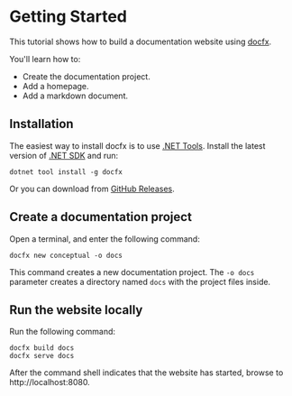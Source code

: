 # Getting Started

This tutorial shows how to build a documentation website using [docfx](https://dotnet.github.io/docfx).

You'll learn how to:

- Create the documentation project.
- Add a homepage.
- Add a markdown document.

## Installation

The easiest way to install docfx is to use [.NET Tools](https://docs.microsoft.com/en-us/dotnet/core/tools/global-tools). Install the latest version of [.NET SDK](https://dotnet.microsoft.com/en-us/download/visual-studio-sdks) and run:

```
dotnet tool install -g docfx
```

Or you can download from [GitHub Releases](https://github.com/dotnet/docfx/releases).

## Create a documentation project

Open a terminal, and enter the following command:

```
docfx new conceptual -o docs
```

This command creates a new documentation project. The `-o docs` parameter creates a directory named `docs` with the project files inside.

## Run the website locally

Run the following command:

```
docfx build docs
docfx serve docs
```

After the command shell indicates that the website has started, browse to http://localhost:8080.
